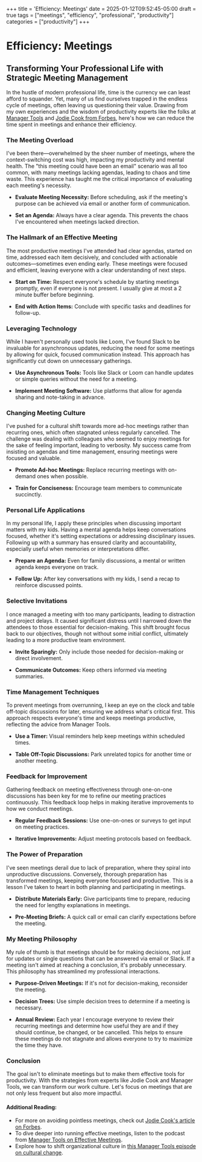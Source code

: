 +++
title = 'Efficiency: Meetings'
date = 2025-01-12T09:52:45-05:00
draft = true
tags = ["meetings", "efficiency", "professional", "productivity"]
categories = ["productivity"]
+++

# Efficiency: Meetings

## Transforming Your Professional Life with Strategic Meeting Management

In the hustle of modern professional life, time is the currency we can least afford to squander. Yet, many of us find ourselves trapped in the endless cycle of meetings, often leaving us questioning their value. Drawing from my own experiences and the wisdom of productivity experts like the folks at [Manager Tools](https://www.manager-tools.com/2005/08/effective-meetings-get-out-of-jail) and [Jodie Cook from Forbes](https://www.forbes.com/sites/jodiecook/2024/10/16/6-ways-busy-entrepreneurs-avoid-pointless-meetings-and-get-more-done/), here's how we can reduce the time spent in meetings and enhance their efficiency.

### The Meeting Overload

I've been there—overwhelmed by the sheer number of meetings, where the context-switching cost was high, impacting my productivity and mental health. The "this meeting could have been an email" scenario was all too common, with many meetings lacking agendas, leading to chaos and time waste. This experience has taught me the critical importance of evaluating each meeting's necessity.

- **Evaluate Meeting Necessity:** Before scheduling, ask if the meeting's purpose can be achieved via email or another form of communication. 

- **Set an Agenda:** Always have a clear agenda. This prevents the chaos I've encountered when meetings lacked direction.

### The Hallmark of an Effective Meeting

The most productive meetings I've attended had clear agendas, started on time, addressed each item decisively, and concluded with actionable outcomes—sometimes even ending early. These meetings were focused and efficient, leaving everyone with a clear understanding of next steps.

- **Start on Time:** Respect everyone's schedule by starting meetings promptly, even if everyone is not present. I usually give at most a 2 minute buffer before beginning. 

- **End with Action Items:** Conclude with specific tasks and deadlines for follow-up.

### Leveraging Technology

While I haven't personally used tools like Loom, I've found Slack to be invaluable for asynchronous updates, reducing the need for some meetings by allowing for quick, focused communication instead. This approach has significantly cut down on unnecessary gatherings.

- **Use Asynchronous Tools:** Tools like Slack or Loom can handle updates or simple queries without the need for a meeting.

- **Implement Meeting Software:** Use platforms that allow for agenda sharing and note-taking in advance.

### Changing Meeting Culture

I've pushed for a cultural shift towards more ad-hoc meetings rather than recurring ones, which often stagnated unless regularly cancelled. The challenge was dealing with colleagues who seemed to enjoy meetings for the sake of feeling important, leading to verbosity. My success came from insisting on agendas and time management, ensuring meetings were focused and valuable.

- **Promote Ad-hoc Meetings:** Replace recurring meetings with on-demand ones when possible. 

- **Train for Conciseness:** Encourage team members to communicate succinctly.

### Personal Life Applications

In my personal life, I apply these principles when discussing important matters with my kids. Having a mental agenda helps keep conversations focused, whether it's setting expectations or addressing disciplinary issues. Following up with a summary has ensured clarity and accountability, especially useful when memories or interpretations differ.

- **Prepare an Agenda:** Even for family discussions, a mental or written agenda keeps everyone on track.

- **Follow Up:** After key conversations with my kids, I send a recap to reinforce discussed points.

### Selective Invitations

I once managed a meeting with too many participants, leading to distraction and project delays. It caused significant distress until I narrowed down the attendees to those essential for decision-making. This shift brought focus back to our objectives, though not without some initial conflict, ultimately leading to a more productive team environment.

- **Invite Sparingly:** Only include those needed for decision-making or direct involvement.

- **Communicate Outcomes:** Keep others informed via meeting summaries.

### Time Management Techniques

To prevent meetings from overrunning, I keep an eye on the clock and table off-topic discussions for later, ensuring we address what's critical first. This approach respects everyone's time and keeps meetings productive, reflecting the advice from Manager Tools.

- **Use a Timer:** Visual reminders help keep meetings within scheduled times.

- **Table Off-Topic Discussions:** Park unrelated topics for another time or another meeting.

### Feedback for Improvement

Gathering feedback on meeting effectiveness through one-on-one discussions has been key for me to refine our meeting practices continuously. This feedback loop helps in making iterative improvements to how we conduct meetings.

- **Regular Feedback Sessions:** Use one-on-ones or surveys to get input on meeting practices.

- **Iterative Improvements:** Adjust meeting protocols based on feedback.

### The Power of Preparation

I've seen meetings derail due to lack of preparation, where they spiral into unproductive discussions. Conversely, thorough preparation has transformed meetings, keeping everyone focused and productive. This is a lesson I've taken to heart in both planning and participating in meetings.

- **Distribute Materials Early:** Give participants time to prepare, reducing the need for lengthy explanations in meetings.

- **Pre-Meeting Briefs:** A quick call or email can clarify expectations before the meeting.

### My Meeting Philosophy

My rule of thumb is that meetings should be for making decisions, not just for updates or single questions that can be answered via email or Slack. If a meeting isn't aimed at reaching a conclusion, it's probably unnecessary. This philosophy has streamlined my professional interactions.

- **Purpose-Driven Meetings:** If it's not for decision-making, reconsider the meeting.

- **Decision Trees:** Use simple decision trees to determine if a meeting is necessary.

- **Annual Review:** Each year I encourage everyone to review their recurring meetings and determine how useful they are and if they should continue, be changed, or  be cancelled. This helps to ensure these meetings do not stagnate and allows everyone to try to maximize the time they have.

### Conclusion

The goal isn't to eliminate meetings but to make them effective tools for productivity. With the strategies from experts like Jodie Cook and Manager Tools, we can transform our work culture. Let's focus on meetings that are not only less frequent but also more impactful.

#### Additional Reading:
- For more on avoiding pointless meetings, check out [Jodie Cook's article on Forbes](https://www.forbes.com/sites/jodiecook/2024/10/16/6-ways-busy-entrepreneurs-avoid-pointless-meetings-and-get-more-done/).
- To dive deeper into running effective meetings, listen to the podcast from [Manager Tools on Effective Meetings](https://www.manager-tools.com/2005/08/effective-meetings-get-out-of-jail).
- Explore how to shift organizational culture in [this Manager Tools episode on cultural change](https://www.manager-tools.com/2008/08/cultural-change-series).
